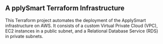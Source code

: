 ## A pplySmart Terraform Infrastructure

This Terraform project automates the deployment of the ApplySmart infrastructure on AWS. It consists of a custom Virtual Private Cloud (VPC), EC2 instances in a public subnet, and a Relational Database Service (RDS) in private subnets.
